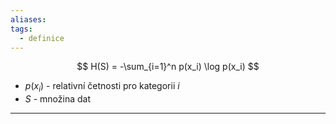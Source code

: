 ```yaml
---
aliases: 
tags:
  - definice
---
```

$$
H(S) = -\sum_{i=1}^n p(x_i) \log p(x_i)
$$
-  $p(x_i)$ -  relativní četnosti pro kategorii $i$
- $S$ - množina dat
- - -
